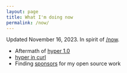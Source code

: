 ```yaml
---
layout: page
title: What I'm doing now
permalink: /now/
---
```

Updated November 16, 2023. In spirit of [/now](https://nownownow.com/about).

- Aftermath of [hyper 1.0](/blog/hyper-v1)
- [hyper in curl](/blog/help-stabilize-hyper-in-curl)
- Finding [sponsors](/sponsor) for my open source work

